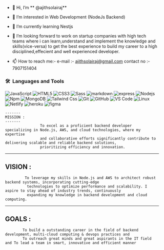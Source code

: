- 👋 Hi, I’m ** @ajithsolairaj**

- 👀 I’m interested in Web Development (NodeJs Backend)

- 🌱 I’m currently learning Nestjs

- 💞️ I’m looking forward to work on startup companies with high tech teams where i can learn,understand and implement 
      the knowledge and skills(vice-versa) to get the best experience to build my career to a high disciplined,effecient
      and well experienced developer.

- 📫 How to reach me:-
      e-mail :- ajithsolairaj@gmail.com
      contact no :- 7907151404
      
      
### 🛠 &nbsp;Languages and Tools

![JavaScript](https://img.shields.io/badge/-JavaScript-%23F7DF1C?style=for-the-badge&logo=javascript&logoColor=000000&labelColor=%23F7DF1C&color=%23FFCE5A)
![HTML5](https://img.shields.io/badge/-HTML5-%23E44D27?style=for-the-badge&logo=html5&logoColor=ffffff)
![CSS3](https://img.shields.io/badge/-CSS3-%231572B6?style=for-the-badge&logo=css3)
![Sass](https://img.shields.io/badge/-Sass-%23CC6699?style=for-the-badge&logo=sass&logoColor=ffffff)
![markdown](https://img.shields.io/badge/Markdown-000000?style=for-the-badge&logo=markdown&logoColor=white)
![express](https://img.shields.io/badge/Express.js-404D59?style=for-the-badge)
![Nodejs](https://img.shields.io/badge/-Nodejs-339933?style=for-the-badge&logo=Node.js&logoColor=ffffff)
![Npm](https://img.shields.io/badge/-npm-CB3837?style=for-the-badge&logo=npm)
![MongoDB](https://img.shields.io/badge/MongoDB-4EA94B?style=for-the-badge&logo=mongodb&logoColor=white)
![Tailwind Css](https://img.shields.io/badge/Tailwind_CSS-38B2AC?style=for-the-badge&logo=tailwind-css&logoColor=white)
![Git](https://img.shields.io/badge/-Git-%23F05032?style=for-the-badge&logo=git&logoColor=%23ffffff)
![GitHub](https://img.shields.io/badge/-GitHub-181717?style=for-the-badge&logo=github)
![VS Code](http://img.shields.io/badge/-VS%20Code-007ACC?style=for-the-badge&logo=visual-studio-code&logoColor=ffffff)
![Linux](http://img.shields.io/badge/-Linux-0078D6?style=for-the-badge&logo=linux&logoColor=ffffff)
![Netlify](https://img.shields.io/badge/Netlify-00C7B7?style=for-the-badge&logo=netlify&logoColor=white)
![heroku](https://img.shields.io/badge/Heroku-430098?style=for-the-badge&logo=heroku&logoColor=white)
![figma](https://img.shields.io/badge/figma-0AC97F?style=for-the-badge&logo=figma&logoColor=white)
<br/>



    -------
    MISSION : 
    -------
                    To excel as a proficient backend developer specializing in Node.js, AWS, and cloud technologies, where my expertise 
                    and collaborative efforts significantly contribute to delivering scalable and reliable backend solutions, 
                    prioritizing efficiency and innovation.

              
   ------
   VISION :
   ------
             To leverage my skills in Node.js and AWS to architect robust backend systems, incorporating cutting-edge
              technologies to optimize performance and scalability. I aspire to stay ahead of industry trends, continuously
              expanding my knowledge in backend development and cloud computing.
             
   -----
   GOALS :
   -----
            To build a outstanding career in the field of backend development, multi-cloud computing & devops practices and 
            To outreach great minds and great aspirants in the IT field and To lead a team in smart, innovative and efficient manner
           
